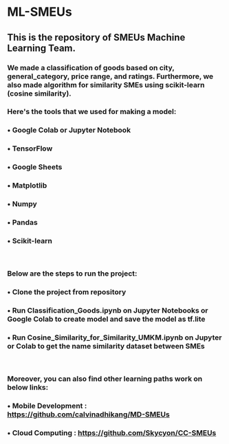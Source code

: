 # ML-SMEUs

## This is the repository of SMEUs Machine Learning Team. 
### We made a classification of goods based on city, general_category, price range, and ratings. Furthermore, we also made algorithm for similarity SMEs using scikit-learn (cosine similarity).
### Here's the tools that we used for making a model:
### • Google Colab or Jupyter Notebook
### • TensorFlow
### • Google Sheets
### • Matplotlib
### • Numpy
### • Pandas
### • Scikit-learn <br>
<br>

### Below are the steps to run the project:
### • Clone the project from repository
### • Run Classification_Goods.ipynb on Jupyter Notebooks or Google Colab to create model and save the model as tf.lite
### • Run Cosine_Similarity_for_Similarity_UMKM.ipynb on Jupyter or Colab  to get the name similarity dataset between SMEs <br>
<br>

### Moreover, you can also find other learning paths work on below links:
### • Mobile Development : https://github.com/calvinadhikang/MD-SMEUs
### • Cloud Computing : https://github.com/Skycyon/CC-SMEUs
